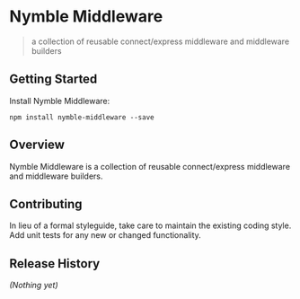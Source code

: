 # Nymble Middleware

> a collection of reusable connect/express middleware and middleware builders

## Getting Started

Install Nymble Middleware:

```shell
npm install nymble-middleware --save
```

## Overview

Nymble Middleware is a collection of reusable connect/express middleware and middleware builders.

## Contributing
In lieu of a formal styleguide, take care to maintain the existing coding style. Add unit tests for any new or changed functionality.

## Release History
_(Nothing yet)_

